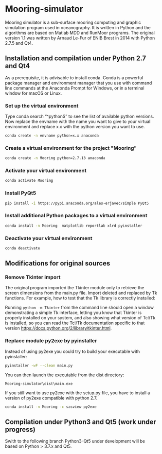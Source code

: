# Mooring-simulator

Mooring simulator is a sub-surface mooring computing  and graphic simulation program used in oceanography.
It is written in Python and the algorithms are based on Matlab MDD and RunMoor programs.
The original version 1.1 was written by Arnaud Le-Fur of ENIB Brest in 2014 with Python 2.7.5 and Qt4.

## Installation and compilation under Python 2.7 and Qt4

As a prerequisite, it is advisable to install conda.
Conda is a powerful package manager and environment manager that you use with command line commands at the Anaconda Prompt for Windows, or in a terminal window for macOS or Linux.

### Set up the virtual environment

Type conda search “^python$”  to see the list of available python versions.
Now replace the envname with the name you want to give to your virtual environment and replace x.x with the python version you want to use.

``` bash
conda create -n envname python=x.x anaconda
```

### Create a virtual environment for the project "Mooring"

``` bash
conda create -n Mooring python=2.7.13 anaconda
```

### Activate your virtual environment

``` bash
conda activate Mooring
```

### Install PyQt5

``` bash
pip install -i https://pypi.anaconda.org/ales-erjavec/simple PyQt5
```

### Install additional Python packages to a virtual environment

``` bash
conda install -n Mooring  matplotlib reportlab xlrd pyinstaller 
```

### Deactivate your virtual environment

``` bash
conda deactivate
```

## Modifications for original sources

### Remove Tkinter import

The original program imported the Tkinter module only to retrieve the screen dimensions from the main.py file.
Import deleted and replaced by Tk functions.
For example, how to test that the Tk library is correctly installed:

Running `python -m Tkinter` from the command line should open a window demonstrating a simple Tk interface, letting you know that Tkinter is properly installed on your system, and also showing what version of Tcl/Tk is installed, so you can read the Tcl/Tk documentation specific to that version <https://docs.python.org/2/library/tkinter.html>.

### Replace module py2exe by pyinstaller

Instead of using py2exe you could try to build your executable with pyinstaller:

``` bash
pyinstaller -wF --clean main.py
```

You can then launch the executable from the dist directory:

``` dos
Mooring-simulator\dist\main.exe
```

If you still want to use py2exe with the setup.py file, you have to install a version of py2exe compatible with python 2.7.

``` bash
conda install -n Mooring -c sasview py2exe
```

## Compilation under Python3 and Qt5 (work under progress)

Swith to the following branch Python3-Qt5 under development will be based on Python > 3.7.x and Qt5.
